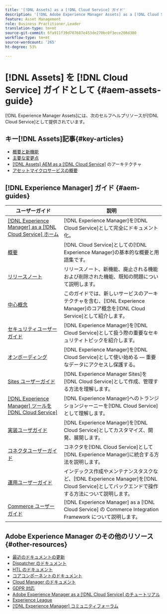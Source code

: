```yaml
---
title: '[!DNL Assets] as a [!DNL Cloud Service] ガイド'
description: '[!DNL Adobe Experience Manager Assets] as a [!DNL Cloud Service] セルフサービスのリソースとドキュメントのリンク'
feature: Asset Management
role: Business Practitioner,Leader
translation-type: tm+mt
source-git-commit: 6fa911f39d707687e453de270bc0f3ece208d380
workflow-type: tm+mt
source-wordcount: '265'
ht-degree: 53%

---
```



# [!DNL Assets] を [!DNL Cloud Service] ガイドとして  {#aem-assets-guide}

[!DNL Experience Manager Assets]には、次のセルフヘルプリソースが[!DNL Cloud Service]として提供されています。

## キー[!DNL Assets]記事{#key-articles}

* [概要と新機能](overview.md)
* [主要な変更点](/help/assets/assets-cloud-changes.md)
* [ [!DNL Assets] AEM as a [!DNL Cloud Service]](architecture.md) のアーキテクチャ
* [アセットマイクロサービスの概要](/help/assets/asset-microservices-overview.md)

## [!DNL Experience Manager] ガイド  {#aem-guides}

| ユーザーガイド | 説明 |
|---|---|
| [[!DNL Experience Manager] as a [!DNL Cloud Service] ホーム](/help/landing/home.md) | [!DNL Experience Manager]を[!DNL Cloud Service]として完全にドキュメント化。 |
| [概要](/help/overview/home.md) | [!DNL Cloud Service]としての[!DNL Experience Manager]の基本的な概要と用語集です。 |
| [リリースノート](/help/release-notes/home.md) | リリースノート、新機能、廃止される機能および削除された機能、既知の問題について説明します。 |
| [中心概念](/help/core-concepts/home.md) | このガイドでは、新しいサービスのアーキテクチャを含む、[!DNL Experience Manager]のコア概念を[!DNL Cloud Service]として紹介します。 |
| [セキュリティユーザーガイド](/help/security/home.md) | [!DNL Experience Manager]を[!DNL Cloud Service]として扱う際の重要なセキュリティトピックを紹介します。 |
| [オンボーディング](/help/onboarding/home.md) | [!DNL Experience Manager]を[!DNL Cloud Service]として使い始める — 重要なデータにアクセスし保護する。 |
| [Sites ユーザーガイド](/help/sites-cloud/home.md) | [!DNL Experience Manager Sites]を[!DNL Cloud Service]として作成、管理する方法を理解します。 |
| [ [!DNL Experience Manager] ツールを [!DNL Cloud Service]](/help/move-to-cloud-service/home.md) | [!DNL Experience Manager]へのトランジションジャーニーを[!DNL Cloud Service]として理解します。 |
| [実装ユーザガイド](/help/implementing/home.md) | [!DNL Experience Manager]を[!DNL Cloud Service]としてカスタマイズ、開発、展開します。 |
| [コネクタユーザーガイド](/help/connectors/home.md) | コネクタを[!DNL Cloud Service]として[!DNL Experience Manager]に統合する方法を説明します。 |
| [運用ユーザーガイド](/help/operations/home.md) | インデックス作成やメンテナンスタスクなど、[!DNL Experience Manager]を[!DNL Cloud Service]としてバックエンドで操作する方法について説明します。 |
| [Commerce ユーザーガイド](/help/commerce-cloud/home.md) | [!DNL Experience Manager] as a [!DNL Cloud Service] の Commerce Integration Framework について説明します。 |

## Adobe Experience Manager のその他のリソース {#other-resources}

* [最近のドキュメントの更新](https://experienceleague.adobe.com/docs/experience-manager-release-information/aem-release-updates/doc-updates/documentation-updates.html?lang=ja#aem-as-a-cloud-service)
* [Dispatcher のドキュメント](/help/implementing/dispatcher/overview.md)
* [HTL のドキュメント](https://experienceleague.adobe.com/docs/experience-manager-htl/using/overview.html?lang=ja)
* [コアコンポーネントのドキュメント](https://experienceleague.adobe.com/docs/experience-manager-core-components/using/introduction.html?lang=ja)
* [Cloud Manager のドキュメント](https://experienceleague.adobe.com/docs/experience-manager-cloud-manager/using/introduction-to-cloud-manager.html?lang=ja)
* [GDPR 対応](/help/onboarding/data-privacy-and-protection-readiness/aem-readiness.md)
* [Adobe Experience Manager as a [!DNL Cloud Service] のチュートリアル](https://experienceleague.adobe.com/docs/experience-manager-learn/cloud-service/overview.html?lang=ja)
* [Experience League](https://experienceleague.adobe.com/?promoid=K42KVXHD&amp;mv=other&amp;lang=ja#recommended/solutions/experience-manager)
* [[!DNL Experience Manager] コミュニティフォーラム](https://experienceleaguecommunities.adobe.com/t5/adobe-experience-manager/ct-p/adobe-experience-manager-community?lang=ja)

